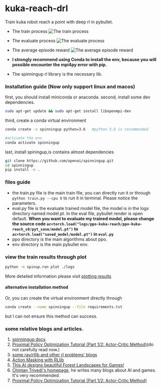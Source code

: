 # kuka-reach-drl
Train kuka robot reach a point with deep rl in pybullet.

* The train process
![The train process](https://github.com/borninfreedom/kuka-reach-drl/blob/main/pictures/train.gif)
* The evaluate process
![The evaluate process](https://github.com/borninfreedom/kuka-reach-drl/blob/main/pictures/eval.gif)
* The average episode reward
![The average episode reward](https://github.com/borninfreedom/kuka-reach-drl/blob/main/pictures/train_results.png)


* **I strongly recommend using Conda to install the env, because you will possible encounter the mpi4py error with pip.**
* The spinningup rl library is the necessary lib.

### Installation guide (Now only support linux and macos)
first, you should install miniconda or anaconda.
second, install some dev dependencies.
```bash
sudo apt-get update && sudo apt-get install libopenmpi-dev
```
third, create a conda virtual environment
```bash
conda create -n spinningup python=3.6   #python 3.6 is recommended
```
```bash
#activate the env
conda activate spinningup
```

last, install spiningup,is contains almost dependencies
```bash
git clone https://github.com/openai/spinningup.git
cd spinningup
pip install -e .
```

### files guide
* the train.py file is the main train file, you can directly run it or through `python train.py --cpu 6` to run it in terminal. Please notice the parameters.
* eval.py file is the evaluate trained model file, the model is in the logs directory named model.pt. In the eval file, pybullet render is open default. **When you want to evaluate my trained model, please change the source code `ac=torch.load("logs/ppo-kuka-reach/ppo-kuka-reach_s0/pyt_save/model.pt")` to `ac=torch.load("saved_model/model.pt")` in `eval.py`**
* ppo directory is the main algorithms about ppo.
* env directory is the main pybullet env.

### view the train results through plot
```bash
python -m spinup.run plot ./logs
``` 
More detailed information please visit [plotting results](https://spinningup.openai.com/en/latest/user/plotting.html)

#### alternative installation method
Or, you can create the virtual environment directly through
```bash
conda create --name spinningup --file requirements.txt
```
but I can not ensure this method can success.


### some relative blogs and articles.

1. [spinningup docs](https://spinningup.openai.com/en/latest/user/installation.html)
2. [Proximal Policy Optimization Tutorial (Part 1/2: Actor-Critic Method)](https://towardsdatascience.com/proximal-policy-optimization-tutorial-part-1-actor-critic-method-d53f9afffbf6)(do not carefully read now.)
3. [some ray/rllib and other rl problems' blogs](https://www.datahubbs.com/)
4. [Action Masking with RLlib](https://towardsdatascience.com/action-masking-with-rllib-5e4bec5e7505)
5. [This AI designs beautiful Forest Landscapes for Games!](https://medium.com/deepgamingai/this-ai-designs-beautiful-forest-landscapes-for-games-8675e053636e)
6. [Chintan Trivedi's homepage](https://medium.com/@chintan.t93), he writes many blogs about AI and games. It's very recommended.
7. [Proximal Policy Optimization Tutorial (Part 1/2: Actor-Critic Method)](https://towardsdatascience.com/proximal-policy-optimization-tutorial-part-1-actor-critic-method-d53f9afffbf6)

